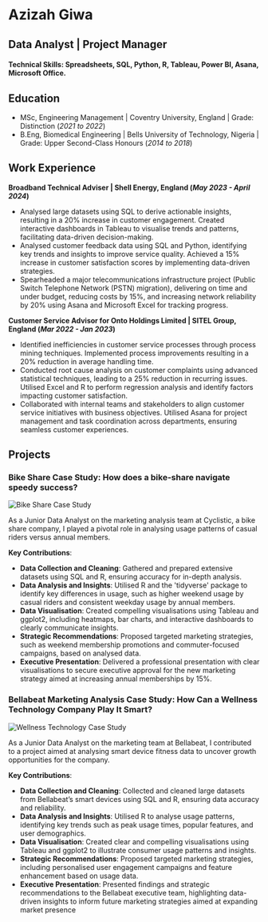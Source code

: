 # Azizah Giwa

## Data Analyst | Project Manager

#### Technical Skills: Spreadsheets, SQL, Python, R, Tableau, Power BI, Asana, Microsoft Office.

## Education
- MSc, Engineering Management | Coventry University, England | Grade: Distinction (_2021 to 2022_)
- B.Eng, Biomedical Engineering | Bells University of Technology, Nigeria | Grade: Upper Second-Class Honours (_2014 to 2018_)

## Work Experience
**Broadband Technical Adviser | Shell Energy, England (_May 2023 - April 2024_)**
- Analysed large datasets using SQL to derive actionable insights, resulting in a 20% increase in customer engagement. Created interactive dashboards in Tableau to visualise trends and patterns, facilitating data-driven decision-making.
- Analysed customer feedback data using SQL and Python, identifying key trends and insights to improve service quality. Achieved a 15% increase in customer satisfaction scores by implementing data-driven strategies.
- Spearheaded a major telecommunications infrastructure project (Public Switch Telephone Network (PSTN) migration), delivering on time and under budget, reducing costs by 15%, and increasing network reliability by 20% using Asana and Microsoft Excel for tracking progress.

**Customer Service Advisor for Onto Holdings Limited | SITEL Group, England (_Mar 2022 - Jan 2023_)**
- Identified inefficiencies in customer service processes through process mining techniques. Implemented process improvements resulting in a 20% reduction in average handling time.
- Conducted root cause analysis on customer complaints using advanced statistical techniques, leading to a 25% reduction in recurring issues. Utilised Excel and R to perform regression analysis and identify factors impacting customer satisfaction.
- Collaborated with internal teams and stakeholders to align customer service initiatives with business objectives. Utilised Asana for project management and task coordination across departments, ensuring seamless customer experiences.

## Projects
### Bike Share Case Study: How does a bike-share navigate speedy success?

![Bike Share Case Study](/assets/Bike_Share.jpg)
  
As a Junior Data Analyst on the marketing analysis team at Cyclistic, a bike share company, I played a pivotal role in analysing usage patterns of casual riders versus annual members.

**Key Contributions**:
-	**Data Collection and Cleaning**: Gathered and prepared extensive datasets using SQL and R, ensuring accuracy for in-depth analysis.
-	**Data Analysis and Insights**: Utilised R and the 'tidyverse' package to identify key differences in usage, such as higher weekend usage by casual riders and consistent weekday usage by annual members.
-	**Data Visualisation**: Created compelling visualisations using Tableau and ggplot2, including heatmaps, bar charts, and interactive dashboards to clearly communicate insights.
-	**Strategic Recommendations**: Proposed targeted marketing strategies, such as weekend membership promotions and commuter-focused campaigns, based on analysed data.
-	**Executive Presentation**: Delivered a professional presentation with clear visualisations to secure executive approval for the new marketing strategy aimed at increasing annual memberships by 15%.



### Bellabeat Marketing Analysis Case Study: How Can a Wellness Technology Company Play It Smart?

![Wellness Technology Case Study](/assets/Wellness_Tech.jpg)

As a Junior Data Analyst on the marketing team at Bellabeat, I contributed to a project aimed at analysing smart device fitness data to uncover growth opportunities for the company.

**Key Contributions**:
-	**Data Collection and Cleaning**: Collected and cleaned large datasets from Bellabeat’s smart devices using SQL and R, ensuring data accuracy and reliability.
-	**Data Analysis and Insights**: Utilised R to analyse usage patterns, identifying key trends such as peak usage times, popular features, and user demographics.
-	**Data Visualisation**: Created clear and compelling visualisations using Tableau and ggplot2 to illustrate consumer usage patterns and insights.
-	**Strategic Recommendations**: Proposed targeted marketing strategies, including personalised user engagement campaigns and feature enhancement based on usage data.
-	**Executive Presentation**: Presented findings and strategic recommendations to the Bellabeat executive team, highlighting data-driven insights to inform future marketing strategies aimed at expanding market presence



<object data="/Showcasing_my_R_Proficiency.pdf" width="1000" height="1000" type='application/pdf'></object>
